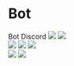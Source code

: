 # Bot
Bot Discord
![](https://img.shields.io/github/commit-activity/m/uhcefr/bot?color=red&style=for-the-badge)
![](https://img.shields.io/github/last-commit/uhcefr/bot?color=red&style=for-the-badge)  
![](https://img.shields.io/github/stars/uhcefr?color=red&style=for-the-badge)
![](https://img.shields.io/github/stars/uhcefr/bot?color=red&label=repo%20stars&style=for-the-badge)
![](https://img.shields.io/github/contributors/uhcefr/bot?style=for-the-badge)  
![](https://img.shields.io/github/languages/code-size/uhcefr/bot?color=red)
![](https://img.shields.io/github/repo-size/uhcefr/bot?color=red)  
